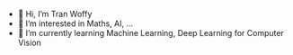 - 👋 Hi, I’m Tran Woffy
- 👀 I’m interested in Maths, AI, ...
- 🌱 I’m currently learning Machine Learning, Deep Learning for Computer Vision
<!---
trannhatkhoacm1612/trannhatkhoacm1612 is a ✨ special ✨ repository because its `README.md` (this file) appears on your GitHub profile.
You can click the Preview link to take a look at your changes.
--->
